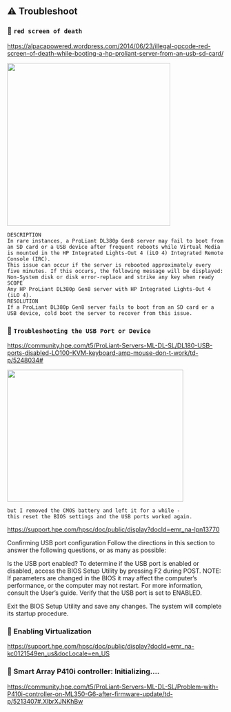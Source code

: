## :warning: Troubleshoot

### :pushpin: `red screen of death`

https://alpacapowered.wordpress.com/2014/06/23/illegal-opcode-red-screen-of-death-while-booting-a-hp-proliant-server-from-an-usb-sd-card/

<img src="images/red-screen-of-death.jpeg" width="378" height="378"></img>

```
DESCRIPTION
In rare instances, a ProLiant DL380p Gen8 server may fail to boot from an SD card or a USB device after frequent reboots while Virtual Media is mounted in the HP Integrated Lights-Out 4 (iLO 4) Integrated Remote Console (IRC).
This issue can occur if the server is rebooted approximately every five minutes. If this occurs, the following message will be displayed: Non-System disk or disk error-replace and strike any key when ready
SCOPE
Any HP ProLiant DL380p Gen8 server with HP Integrated Lights-Out 4 (iLO 4).
RESOLUTION
If a ProLiant DL380p Gen8 server fails to boot from an SD card or a USB device, cold boot the server to recover from this issue.
```

### :pushpin: `Troubleshooting the USB Port or Device`


https://community.hpe.com/t5/ProLiant-Servers-ML-DL-SL/DL180-USB-ports-disabled-LO100-KVM-keyboard-amp-mouse-don-t-work/td-p/5248034#

<img src="images/CMOS.jpeg" width="408" height="306"></img>

    but I removed the CMOS battery and left it for a while - 
    this reset the BIOS settings and the USB ports worked again.

https://support.hpe.com/hpsc/doc/public/display?docId=emr_na-lpn13770

 Confirming USB port configuration
 Follow the directions in this section to answer the following questions, or as many as possible:

 Is the USB port enabled?
 To determine if the USB port is enabled or disabled, access the BIOS Setup Utility by pressing F2 during POST.
 NOTE: If parameters are changed in the BIOS it may affect the computer’s performance, or the computer may not restart. For more information, consult the User’s guide.
 Verify that the USB port is set to ENABLED.

 Exit the BIOS Setup Utility and save any changes. The system will complete its startup procedure.

### :pushpin: Enabling Virtualization

https://support.hpe.com/hpsc/doc/public/display?docId=emr_na-kc0121549en_us&docLocale=en_US

### :pushpin: Smart Array P410i controller: Initializing....

https://community.hpe.com/t5/ProLiant-Servers-ML-DL-SL/Problem-with-P410i-controller-on-ML350-G6-after-firmware-update/td-p/5213407#.XlbrXJNKhBw
